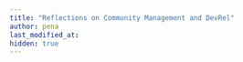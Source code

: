 ```yaml
---
title: "Reflections on Community Management and DevRel"
author: pena
last_modified_at:
hidden: true
---  
```



